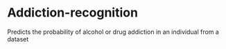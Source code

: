 # Addiction-recognition
Predicts the probability of alcohol or drug addiction in an individual from a dataset
